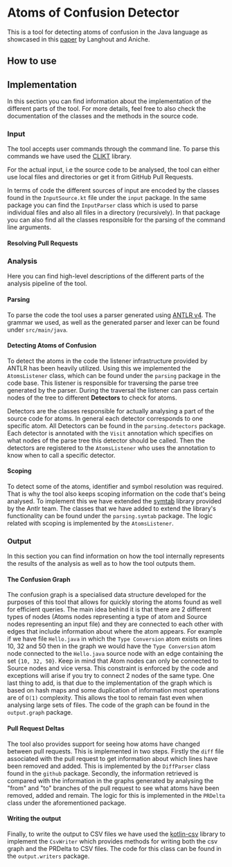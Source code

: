 # Atoms of Confusion Detector

This is a tool for detecting atoms of confusion in the Java language as showcased in
this [paper](https://arxiv.org/pdf/2103.05424.pdf) by Langhout and Aniche.

## How to use

## Implementation

In this section you can find information about the implementation of the different parts of the tool. For more details,
feel free to also check the documentation of the classes and the methods in the source code.

### Input

The tool accepts user commands through the command line. To parse this commands we have used
the [CLIKT](https://ajalt.github.io/clikt/) library.

For the actual input, i.e the source code to be analysed, the tool can either use local files and directories or get it
from GitHub Pull Requests.

In terms of code the different sources of input are encoded by the classes found in the `InputSource.kt` file under
the `input` package. In the same package you can find the `InputParser` class which is used to parse individual files
and also all files in a directory (recursively). In that package you can also find all the classes responsible for the
parsing of the command line arguments.

#### Resolving Pull Requests

### Analysis

Here you can find high-level descriptions of the different parts of the analysis pipeline of the tool.

#### Parsing

To parse the code the tool uses a parser generated using [ANTLR v4](https://www.antlr.org/). The grammar we used, as
well as the generated parser and lexer can be found under `src/main/java`.

#### Detecting Atoms of Confusion

To detect the atoms in the code the listener infrastructure provided by ANTLR has been heavily utilized. Using this we
implemented the `AtomsListener` class, which can be found under the `parsing` package in the code base. This listener is
responsible for traversing the parse tree generated by the parser. During the traversal the listener can pass certain
nodes of the tree to different **Detectors** to check for atoms.

Detectors are the classes responsible for actually analysing a part of the source code for atoms. In general each
detector corresponds to one specific atom. All Detectors can be found in the `parsing.detectors` package. Each detector
is annotated with the `Visit` annotation which specifies on what nodes of the parse tree this detector should be called.
Then the detectors are registered to the `AtomsListener` who uses the annotation to know when to call a specific
detector.

#### Scoping

To detect some of the atoms, identifier and symbol resolution was required. That is why the tool also keeps scoping
information on the code that's being analysed. To implement this we have extended
the [symtab](https://github.com/antlr/symtab)
library provided by the Antlr team. The classes that we have added to extend the library's functionality can be found
under the `parsing.symtab` package. The logic related with scoping is implemented by the `AtomsListener`.

### Output

In this section you can find information on how the tool internally represents the results of the analysis as well as to
how the tool outputs them.

#### The Confusion Graph

The confusion graph is a specialised data structure developed for the purposes of this tool that allows for quickly
storing the atoms found as well for efficient queries. The main idea behind it is that there are 2 different types of
nodes (Atoms nodes representing a type of atom and Source nodes representing an input file) and they are connected to
each other with edges that include information about where the atom appears. For example if we have file `Hello.java` in
which the `Type Conversion` atom exists on lines 10, 32 and 50 then in the graph we would have the `Type Conversion`
atom node connected to the `Hello.java` source node with an edge containing the set `{10, 32, 50}`. Keep in mind that
Atom nodes can only be connected to Source nodes and vice versa. This constraint is enforced by the code and exceptions
will arise if you try to connect 2 nodes of the same type. One last thing to add, is that due to the implementation of
the graph which is based on hash maps and some duplication of information most operations are of `O(1)` complexity. This
allows the tool to remain fast even when analysing large sets of files. The code of the graph can be found in
the `output.graph` package.

#### Pull Request Deltas

The tool also provides support for seeing how atoms have changed between pull requests. This is implemented in two
steps. Firstly the `diff` file associated with the pull request to get information about which lines have been removed
and added. This is implemented by the `DiffParser` class found in the `github` package. Secondly, the information
retrieved is compared with the information in the graphs generated by analysing the "from" and "to" branches of the pull
request to see what atoms have been removed, added and remain. The logic for this is implemented in the `PRDelta` class
under the aforementioned package.

#### Writing the output

Finally, to write the output to CSV files we have used the [kotlin-csv](https://github.com/doyaaaaaken/kotlin-csv)
library to implement the `CsvWriter` which provides methods for writing both the csv graph and the PRDelta to CSV files.
The code for this class can be found in the `output.writers` package. 